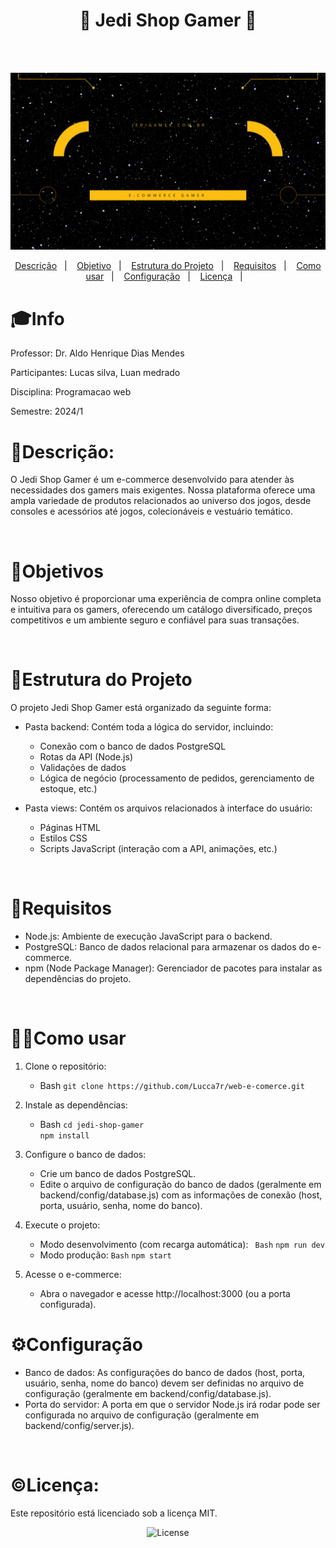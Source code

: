 <h1 align="center">📝 Jedi Shop Gamer 📝</h1>
<br>
<br>


<img src="./view/assets/Capa-jedi-shop.gif" alt="capa do projeto" width="1020"><br>
<p align="center">
  <a href="#-descrição">Descrição</a>&nbsp;&nbsp;&nbsp;|&nbsp;&nbsp;&nbsp;
  <a href="#-objetivo">Objetivo</a>&nbsp;&nbsp;&nbsp;|&nbsp;&nbsp;&nbsp;
  <a href="#-Estrutura do Projeto">Estrutura do Projeto</a>&nbsp;&nbsp;&nbsp;|&nbsp;&nbsp;&nbsp;
  <a href="#-Requisitos">Requisitos</a>&nbsp;&nbsp;&nbsp;|&nbsp;&nbsp;&nbsp;
  <a href="#-Como usar">Como usar</a>&nbsp;&nbsp;&nbsp;|&nbsp;&nbsp;&nbsp;
  <a href="#-Configuração">Configuração</a>&nbsp;&nbsp;&nbsp;|&nbsp;&nbsp;&nbsp;
  <a href="#licença">Licença</a>&nbsp;&nbsp;&nbsp;|&nbsp;&nbsp;&nbsp;
</p>

# 🎓Info
<p align="center">

Professor: Dr. Aldo Henrique Dias Mendes

Participantes: Lucas silva, Luan medrado

Disciplina: Programacao web

Semestre: 2024/1
</p>

# 📝Descrição:

O Jedi Shop Gamer é um e-commerce desenvolvido para atender às necessidades dos gamers mais exigentes. Nossa plataforma oferece uma ampla variedade de produtos relacionados ao universo dos jogos, desde consoles e acessórios até jogos, colecionáveis e vestuário temático.

<br>


# 🎯Objetivos

Nosso objetivo é proporcionar uma experiência de compra online completa e intuitiva para os gamers, oferecendo um catálogo diversificado, preços competitivos e um ambiente seguro e confiável para suas transações.

<br>


# 🔧Estrutura do Projeto

O projeto Jedi Shop Gamer está organizado da seguinte forma:

- Pasta backend: Contém toda a lógica do servidor, incluindo:
    - Conexão com o banco de dados PostgreSQL
    - Rotas da API (Node.js)
    - Validações de dados
    - Lógica de negócio (processamento de pedidos, gerenciamento de estoque, etc.)
      <br>
      
- Pasta views: Contém os arquivos relacionados à interface do usuário: <br>
    - Páginas HTML
    - Estilos CSS
    - Scripts JavaScript (interação com a API, animações, etc.)
<br>

# 🚩Requisitos

- Node.js: Ambiente de execução JavaScript para o backend.
- PostgreSQL: Banco de dados relacional para armazenar os dados do e-commerce.
- npm (Node Package Manager): Gerenciador de pacotes para instalar as dependências do projeto.

<br>


# 👩‍🔧Como usar

1. Clone o repositório:

    - Bash
        ```git clone https://github.com/Lucca7r/web-e-comerce.git```

2. Instale as dependências:

    - Bash
        ```cd jedi-shop-gamer```<br>
        ```npm install```

3. Configure o banco de dados:

    - Crie um banco de dados PostgreSQL.
    - Edite o arquivo de configuração do banco de dados (geralmente em backend/config/database.js) com as informações de conexão (host, porta, usuário, senha, nome do banco).

4. Execute o projeto:

    - Modo desenvolvimento (com recarga automática):
       ``` Bash```
        ```npm run dev```
    - Modo produção:
        ```Bash```
        ```npm start```

5. Acesse o e-commerce:

    - Abra o navegador e acesse http://localhost:3000 (ou a porta configurada).


# ⚙️Configuração
   - Banco de dados: As configurações do banco de dados (host, porta, usuário, senha, nome do banco) devem ser definidas no arquivo de configuração (geralmente em backend/config/database.js).<br>
   - Porta do servidor: A porta em que o servidor Node.js irá rodar pode ser configurada no arquivo de configuração (geralmente em backend/config/server.js).
<br>


# ©Licença:

Este repositório está licenciado sob a licença MIT.
<p align="center">
  <img alt="License" src="https://img.shields.io/static/v1?label=license&message=MIT&color=49AA26&labelColor=000000">
</p>
